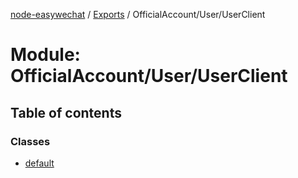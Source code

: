 [node-easywechat](../README.md) / [Exports](../modules.md) / OfficialAccount/User/UserClient

# Module: OfficialAccount/User/UserClient

## Table of contents

### Classes

- [default](../classes/OfficialAccount_User_UserClient.default.md)
